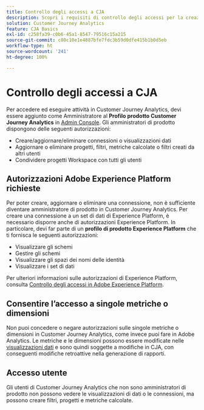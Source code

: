 ```yaml
---
title: Controllo degli accessi a CJA
description: Scopri i requisiti di controllo degli accessi per la creazione di connessioni, l’aggiunta di set di dati, la creazione di visualizzazioni dati, ecc.
solution: Customer Journey Analytics
feature: CJA Basics
exl-id: c258fa39-c0b6-45a1-8547-79516c15a215
source-git-commit: c80c10e1e4887bfe7fdc3b59d0dfe415b1b0d5eb
workflow-type: ht
source-wordcount: '241'
ht-degree: 100%

---
```


# Controllo degli accessi a CJA

Per accedere ed eseguire attività in Customer Journey Analytics, devi essere aggiunto come Amministratore al **Profilo prodotto Customer Journey Analytics** in [Admin Console](https://adminconsole.adobe.com/enterprise/). Gli amministratori di prodotto dispongono delle seguenti autorizzazioni:

* Creare/aggiornare/eliminare connessioni o visualizzazioni dati
* Aggiornare o eliminare progetti, filtri, metriche calcolate o filtri creati da altri utenti
* Condividere progetti Workspace con tutti gli utenti

## Autorizzazioni Adobe Experience Platform richieste

Per poter creare, aggiornare o eliminare una connessione, non è sufficiente diventare amministratore di prodotto in Customer Journey Analytics. Per creare una connessione a un set di dati di Experience Platform, è necessario disporre anche di autorizzazioni Experience Platform. In particolare, devi far parte di un **profilo di prodotto Experience Platform** che ti fornisca le seguenti autorizzazioni:

* Visualizzare gli schemi
* Gestire gli schemi
* Visualizzare gli spazi dei nomi delle identità
* Visualizzare i set di dati

Per ulteriori informazioni sulle autorizzazioni di Experience Platform, consulta [Controllo degli accessi in Adobe Experience Platform](https://experienceleague.adobe.com/docs/experience-platform/access-control/home.html?lang=it).

## Consentire l’accesso a singole metriche o dimensioni

Non puoi concedere o negare autorizzazioni sulle singole metriche o dimensioni in Customer Journey Analytics, come invece puoi fare in Adobe Analytics. Le metriche e le dimensioni possono essere modificate nelle [visualizzazioni dati](/help/data-views/data-views.md) e sono quindi soggette a modifiche in CJA, con conseguenti modifiche retroattive nella generazione di rapporti.

## Accesso utente

Gli utenti di Customer Journey Analytics che non sono amministratori di prodotto non possono vedere le visualizzazioni di dati o le connessioni, ma possono creare filtri, progetti e metriche calcolate.

